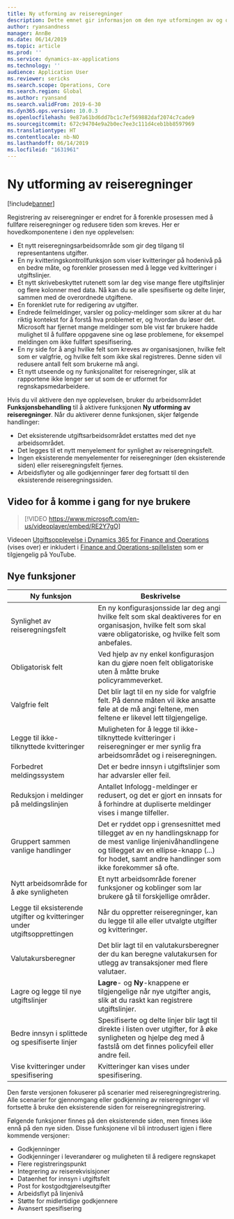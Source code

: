 ```yaml
---
title: Ny utforming av reiseregninger
description: Dette emnet gir informasjon om den nye utformingen av og opplevelsen for reiseregningregistrering i Microsoft Dynamics 365 for Finance and Operations. Den nye opplevelsen forenkler prosessen med å fullføre reiseregninger og reduserer tiden som kreves.
author: ryansandness
manager: AnnBe
ms.date: 06/14/2019
ms.topic: article
ms.prod: ''
ms.service: dynamics-ax-applications
ms.technology: ''
audience: Application User
ms.reviewer: sericks
ms.search.scope: Operations, Core
ms.search.region: Global
ms.author: ryansand
ms.search.validFrom: 2019-6-30
ms.dyn365.ops.version: 10.0.3
ms.openlocfilehash: 9e87a61bd6dd7bc1c7ef569882daf2074c7cade9
ms.sourcegitcommit: 672c94704e9a2b0ec7ee3c111d4ceb1bb8597969
ms.translationtype: HT
ms.contentlocale: nb-NO
ms.lasthandoff: 06/14/2019
ms.locfileid: "1631961"
---
```

# <a name="expense-reports-reimagined"></a>Ny utforming av reiseregninger

[!include[banner](../includes/banner.md)]

Registrering av reiseregninger er endret for å forenkle prosessen med å fullføre reiseregninger og redusere tiden som kreves. Her er hovedkomponentene i den nye opplevelsen:

- Et nytt reiseregningsarbeidsområde som gir deg tilgang til representantens utgifter.
- En ny kvitteringskontrollfunksjon som viser kvitteringer på hodenivå på en bedre måte, og forenkler prosessen med å legge ved kvitteringer i utgiftslinjer.
- Et nytt skrivebeskyttet rutenett som lar deg vise mange flere utgiftslinjer og flere kolonner med data. Nå kan du se alle spesifiserte og delte linjer, sammen med de overordnede utgiftene.
- En forenklet rute for redigering av utgifter.
- Endrede feilmeldinger, varsler og policy-meldinger som sikrer at du har riktig kontekst for å forstå hva problemet er, og hvordan du løser det. Microsoft har fjernet mange meldinger som ble vist før brukere hadde mulighet til å fullføre oppgavene sine og løse problemene, for eksempel meldingen om ikke fullført spesifisering.
- En ny side for å angi hvilke felt som kreves av organisasjonen, hvilke felt som er valgfrie, og hvilke felt som ikke skal registreres. Denne siden vil redusere antall felt som brukerne må angi.
- Et nytt utseende og ny funksjonalitet for reiseregninger, slik at rapportene ikke lenger ser ut som de er utformet for regnskapsmedarbeidere.

Hvis du vil aktivere den nye opplevelsen, bruker du arbeidsområdet **Funksjonsbehandling** til å aktivere funksjonen **Ny utforming av reiseregninger**. Når du aktiverer denne funksjonen, skjer følgende handlinger:

- Det eksisterende utgiftsarbeidsområdet erstattes med det nye arbeidsområdet.
- Det legges til et nytt menyelement for synlighet av reiseregningsfelt.
- Ingen eksisterende menyelementer for reiseregninger (den eksisterende siden) eller reiseregningsfelt fjernes.
- Arbeidsflyter og alle godkjenninger fører deg fortsatt til den eksisterende reiseregningssiden.

## <a name="getting-started-video-for-new-users"></a>Video for å komme i gang for nye brukere

> [!VIDEO https://www.microsoft.com/en-us/videoplayer/embed/RE2Y7gO]

Videoen [Utgiftsopplevelse i Dynamics 365 for Finance and Operations](https://youtu.be/Ocy-MsTvEE0) (vises over) er inkludert i [Finance and Operations-spillelisten](https://www.youtube.com/playlist?list=PLcakwueIHoT_SYfIaPGoOhloFoCXiUSyW) som er tilgjengelig på YouTube.

## <a name="new-features"></a>Nye funksjoner

| Ny funksjon | Beskrivelse |
|---|----|
| Synlighet av reiseregningsfelt | En ny konfigurasjonsside lar deg angi hvilke felt som skal deaktiveres for en organisasjon, hvilke felt som skal være obligatoriske, og hvilke felt som anbefales. |
| Obligatorisk felt | Ved hjelp av ny enkel konfigurasjon kan du gjøre noen felt obligatoriske uten å måtte bruke policyrammeverket. |
| Valgfrie felt | Det blir lagt til en ny side for valgfrie felt. På denne måten vil ikke ansatte føle at de må angi feltene, men feltene er likevel lett tilgjengelige. |
| Legge til ikke-tilknyttede kvitteringer | Muligheten for å legge til ikke-tilknyttede kvitteringer i reiseregninger er mer synlig fra arbeidsområdet og i reiseregningen. |
| Forbedret meldingssystem | Det er bedre innsyn i utgiftslinjer som har advarsler eller feil. |
| Reduksjon i meldinger på meldingslinjen| Antallet Infologg-meldinger er redusert, og det er gjort en innsats for å forhindre at dupliserte meldinger vises i mange tilfeller. |
| Gruppert sammen vanlige handlinger | Det er ryddet opp i grensesnittet med tillegget av en ny handlingsknapp for de mest vanlige linjenivåhandlingene og tillegget av en ellipse-knapp (...) for hodet, samt andre handlinger som ikke forekommer så ofte. |
| Nytt arbeidsområde for å øke synligheten | Et nytt arbeidsområde forener funksjoner og koblinger som lar brukere gå til forskjellige områder. |
| Legge til eksisterende utgifter og kvitteringer under utgiftsopprettingen | Når du oppretter reiseregninger, kan du legge til alle eller utvalgte utgifter og kvitteringer. |
| Valutakursberegner | Det blir lagt til en valutakursberegner der du kan beregne valutakursen for utlegg av transaksjoner med flere valutaer. |
| Lagre og legge til nye utgiftslinjer | **Lagre**- og **Ny**-knappene er tilgjengelige når nye utgifter angis, slik at du raskt kan registrere utgiftslinjer. |
| Bedre innsyn i splittede og spesifiserte linjer | Spesifiserte og delte linjer blir lagt til direkte i listen over utgifter, for å øke synligheten og hjelpe deg med å fastslå om det finnes policyfeil eller andre feil. |
| Vise kvitteringer under spesifisering | Kvitteringer kan vises under spesifisering. |

Den første versjonen fokuserer på scenarier med reiseregningregistrering. Alle scenarier for gjennomgang eller godkjenning av reiseregninger vil fortsette å bruke den eksisterende siden for reiseregningregistrering.

Følgende funksjoner finnes på den eksisterende siden, men finnes ikke ennå på den nye siden. Disse funksjonene vil bli introdusert igjen i flere kommende versjoner:

- Godkjenninger
- Godkjenninger i leverandører og muligheten til å redigere regnskapet
- Flere registreringspunkt
- Integrering av reiserekvisisjoner
- Dataenhet for innsyn i utgiftsfelt
- Post for kostgodtgjørelseutgifter
- Arbeidsflyt på linjenivå
- Støtte for midlertidige godkjennere
- Avansert spesifisering
